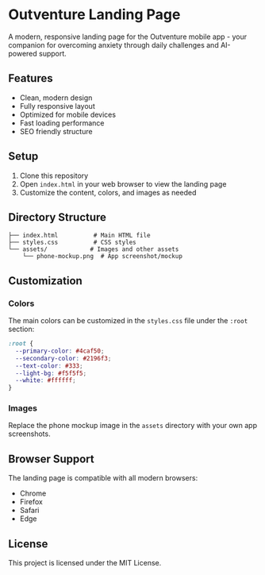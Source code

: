 # Outventure Landing Page

A modern, responsive landing page for the Outventure mobile app - your companion for overcoming anxiety through daily challenges and AI-powered support.

## Features

- Clean, modern design
- Fully responsive layout
- Optimized for mobile devices
- Fast loading performance
- SEO friendly structure

## Setup

1. Clone this repository
2. Open `index.html` in your web browser to view the landing page
3. Customize the content, colors, and images as needed

## Directory Structure

```
├── index.html          # Main HTML file
├── styles.css          # CSS styles
└── assets/            # Images and other assets
    └── phone-mockup.png  # App screenshot/mockup
```

## Customization

### Colors

The main colors can be customized in the `styles.css` file under the `:root` section:

```css
:root {
  --primary-color: #4caf50;
  --secondary-color: #2196f3;
  --text-color: #333;
  --light-bg: #f5f5f5;
  --white: #ffffff;
}
```

### Images

Replace the phone mockup image in the `assets` directory with your own app screenshots.

## Browser Support

The landing page is compatible with all modern browsers:

- Chrome
- Firefox
- Safari
- Edge

## License

This project is licensed under the MIT License.
